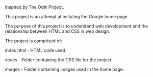Inspired by The Odin Project.

This project is an attempt at imitating the Google home page.

The purpose of this project is to understand web development and the relationship between HTML and CSS in web design.

The project is comprised of:

index.html - HTML code used.

styles - Folder containing the CSS file for the project.

images - Folder containing images used in the home page.